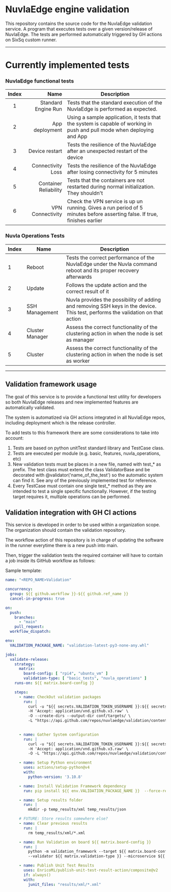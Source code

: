 # NuvlaEdge engine validation

This repository contains the source code for the NuvlaEdge validation service. A program that executes tests over a
given version/release of NuvlaEdge. The tests are performed automatically triggered by GH actions on SixSq 
custom runner.

---

# Currently implemented tests

### NuvlaEdge functional tests
| Index |                  Name | Description                                                                                                               |
|:-----:|----------------------:|---------------------------------------------------------------------------------------------------------------------------|
|   1   |   Standard Engine Run | Tests that the standard execution of the NuvlaEdge is performed as expected.                                              |
|   2   |        App deployment | Using a sample application, it tests that the system is capable of working in push and pull mode when deploying and App   |
|   3   |        Device restart | Tests the resilience of the NuvlaEdge after an unexpected restart of the device                                           |  
|   4   |     Connectivity Loss | Tests the resilience of the NuvlaEdge after losing connectivity for 5 minutes                                             | 
|   5   | Container Reliability | Tests that the containers are not restarted during normal initialization. They shouldn't                                  |
|   6   |      VPN Connectivity | Check the VPN service is up un running. Gives a run period of 5 minutes before asserting false. If true, finishes earlier |


### Nuvla Operations Tests
| Index | Name            | Description                                                                                                                     |
|-------|-----------------|---------------------------------------------------------------------------------------------------------------------------------|
| 1     | Reboot          | Tests the correct performance of the NuvlaEdge under the Nuvla command reboot and its proper recovery afterwards                |
| 2     | Update          | Follows the update action and the correct result of it                                                                          |
| 3     | SSH Management  | Nuvla provides the possibility of adding and removing SSH keys in the device. This test, performs the validation on that action |
| 4     | Cluster Manager | Assess the correct functionality of the clustering action in when the node is set as manager                                    |
| 5     | Cluster         | Assess the correct functionality of the clustering action in when the node is set as worker                                     |                                                                                                                            |



---

## Validation framework usage
The goal of this service is to provide a functional test utility for developers so both NuvlaEdge releases and new implemented features are automatically validated.

The system is automatized via GH actions integrated in all NuvlaEdge repos, including deployment which is the release controller.

To add tests to this framework there are some considerations to take into account:
1. Tests are based on python unitTest standard library and TestCase class. 
2. Tests are executed per module (e.g. basic, features, nuvla_operations, etc)
3. New validation tests must be places in a new file, named with test_* as prefix. The test class must extend the class ValidatorBase and be decorated with @validator('name_of_the_test') so the automatic system can find it. See any of the previously implemented test for reference.
4. Every TestCase must contain one single test_* method as they are intended to test a single specific functionally. However, if the testing target requires it, multiple operations can be performed.


## Validation integration with GH CI actions
This service is developed in order to be used within a organization scope. The organization should contain the validation repository.

The workflow action of this repository is in charge of updating the software in the runner everytime there is a new push into main. 

Then, trigger the validation tests the required container will have to contain a job inside its GitHub workflow as follows:


Sample template:
```yaml
name: "<REPO_NAME>Validation"

concurrency:
  group: ${{ github.workflow }}-${{ github.ref_name }}
  cancel-in-progress: true

on:
  push:
    branches:
      - "main"
    pull_request:
  workflow_dispatch:

env:
  VALIDATION_PACKAGE_NAME: "validation-latest-py3-none-any.whl"

jobs:
  validate-release:
    strategy:
      matrix:
        board-config: [ "rpi4", "ubuntu_vm" ]
        validation-type: [ "basic_tests", "nuvla_operations" ]
    runs-on: ${{ matrix.board-config }}

    steps:
      - name: CheckOut validation packages
        run: |
          curl -u "${{ secrets.VALIDATION_TOKEN_USERNAME }}:${{ secrets.VALIDATION_TOKEN_SECRET }}" \
          -H 'Accept: application/vnd.github.v3.raw' \
          -O --create-dirs --output-dir conf/targets/ \
          -L "https://api.github.com/repos/nuvlaedge/validation/contents/conf/targets/${{ matrix.board-config }}.toml" \
          

      - name: Gather System configuration
        run: |
          curl -u "${{ secrets.VALIDATION_TOKEN_USERNAME }}:${{ secrets.VALIDATION_TOKEN_SECRET }}" \
          -H 'Accept: application/vnd.github.v3.raw' \
          -O -L "https://api.github.com/repos/nuvlaedge/validation/contents/${{ env.VALIDATION_PACKAGE_NAME }}"

      - name: Setup Python environment
        uses: actions/setup-python@v4
        with:
          python-version: '3.10.8'

      - name: Install Validation Framework dependency
        run: pip install ${{ env.VALIDATION_PACKAGE_NAME }}  --force-reinstall

      - name: Setup results folder
        run: |
          mkdir -p temp_results/xml temp_results/json

      # FUTURE: Store results somewhere else?
      - name: Clear previous results
        run: |
          rm temp_results/xml/*.xml

      - name: Run Validation on board ${{ matrix.board-config }}
        run: |
          python -m validation_framework --target ${{ matrix.board-config }}.toml \
          --validator ${{ matrix.validation-type }} --microservice ${{ github.event.repository.name }}

      - name: Publish Unit Test Results
        uses: EnricoMi/publish-unit-test-result-action/composite@v2
        if: always()
        with:
          junit_files: "results/xml/*.xml"
```
